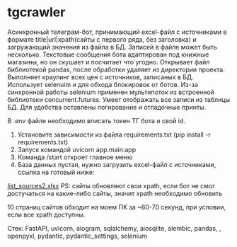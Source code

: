 # tgcrawler

Асинхронный телеграм-бот, принимающий excel-файл с источниками в формате title|url|xpath(сайты с первого ряда, без заголовка) и загружающий значения из файла в БД. Записей в файле может быть несколько. Текстовые сообщения бота адаптирован под книжные магазины, но он скушает и посчитает что угодно.
Открывает файл библиотекой pandas, после обработки удаляет из директории проекта.
Выполняет краулинг всех цен с источников, записаных в БД. Использует selenuim и для обхода блокировок от ботов.
Из-за синхронной работы selenium применен мультипоток из встроенной библиотеки concurrent.futures.
Умеет отображать все записи из таблицы БД.
Для удобства оставлены логирование и отладочные принты.




В .env файле необходимо вписать токен ТГ бота и свой id. 

1) Установите зависимости из файла requirements.txt (pip install -r requirements.txt)
2) Запуск командой uvicorn app.main:app
3) Команда /start откроет главное меню
4) База данных пустая, нужно загрузить excel-файл с источниками, ссылка на готовый ниже:

   
[list_sources2.xlsx](https://github.com/user-attachments/files/19525337/list_sources2.xlsx)
PS: сайты обновляют свои xpath, если бот не смог достучаться на какие-либо сайты, значит xpath необходимо обновить 

10 страниц сайтов обходит на моем ПК за ~60-70 секунд, при условии, если все xpath доступны.

Стек: FastAPI, uvicorn, aiogram, sqlalchemy, aiosqlite, alembic, pandas, , openpyxl, pydantic, pydantic_settings, selenium





